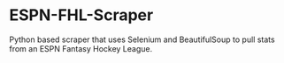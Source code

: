 # ESPN-FHL-Scraper
Python based scraper that uses Selenium and BeautifulSoup to pull stats from an ESPN Fantasy Hockey League.  
